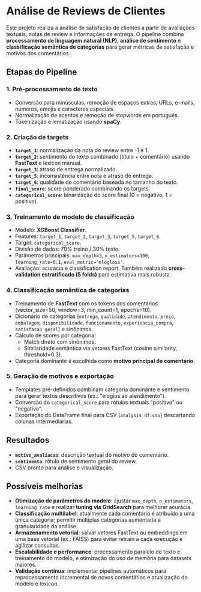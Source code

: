 # Análise de Reviews de Clientes

Este projeto realiza a análise de satisfação de clientes a partir de avaliações textuais, notas de review e informações de entrega. O pipeline combina **processamento de linguagem natural (NLP)**, **análise de sentimento** e **classificação semântica de categorias** para gerar métricas de satisfação e motivos dos comentários.

## Etapas do Pipeline

### 1. Pré-processamento de texto
- Conversão para minúsculas, remoção de espaços extras, URLs, e-mails, números, emojis e caracteres especiais.
- Normalização de acentos e remoção de stopwords em português.
- Tokenização e lematização usando **spaCy**.

### 2. Criação de targets
- **`target_1`**: normalização da nota do review entre -1 e 1.
- **`target_2`**: sentimento do texto combinado (título + comentário) usando **FastText** e lexicon manual. 
- **`target_3`**: atraso de entrega normalizado. 
- **`target_5`**: inconsistência entre nota e atraso de entrega.
- **`target_6`**: qualidade do comentário baseada no tamanho do texto.
- **`final_score`**: score ponderado combinando os targets.
- **`categorical_score`**: binarização do score final (0 = negativo, 1 = positivo).

### 3. Treinamento de modelo de classificação
- Modelo: **XGBoost Classifier**.
- Features: `target_1`, `target_2`, `target_3`, `target_5`, `target_6`.
- Target: `categorical_score`.
- Divisão de dados: 70% treino / 30% teste.
- Parâmetros principais: `max_depth=3`, `n_estimators=100`, `learning_rate=0.1`, `eval_metric='mlogloss'`.
- Avaliação: acurácia e classification report. Também realizado **cross-validation estratificado (5 folds)** para estimativa mais robusta.

### 4. Classificação semântica de categorias
- Treinamento de **FastText** com os tokens dos comentários (vector_size=50, window=3, min_count=1, epochs=10).
- Dicionário de categorias (`entrega`, `qualidade`, `atendimento`, `preço`, `embalagem`, `disponibilidade`, `funcionamento`, `experiencia_compra`, `satisfacao_geral`) e sinônimos.
- Cálculo de scores por categoria:
  - Match direto com sinônimos.
  - Similaridade semântica via vetores FastText (cosine similarity, threshold=0.3).
- Categoria dominante é escolhida como **motivo principal do comentário**.

### 5. Geração de motivos e exportação
- Templates pré-definidos combinam categoria dominante e sentimento para gerar textos descritivos (ex.: "elogios ao atendimento").
- Conversão do `categorical_score` para rótulos textuais "positivo" ou "negativo".
- Exportação do DataFrame final para CSV (`analysis_df.csv`) descartando colunas intermediárias.

## Resultados
- **`motivo_avaliacao`**: descrição textual do motivo do comentário.
- **`sentimento`**: rótulo de sentimento geral do review.
- CSV pronto para análise e visualização.

## Possíveis melhorias
- **Otimização de parâmetros do modelo**: ajustar `max_depth`, `n_estimators`, `learning_rate` e realizar **tuning via GridSearch** para melhorar acurácia.  
- **Classificação multilabel**: atualmente cada comentário é atribuído a uma única categoria; permitir múltiplas categorias aumentaria a granularidade da análise.  
- **Armazenamento vetorial**: salvar vetores FastText ou embeddings em uma base vetorial (ex.: FAISS) para evitar retrain a cada execução e agilizar consultas.  
- **Escalabilidade e performance**: processamento paralelo de texto e treinamento do modelo, e otimização do uso de memória para datasets maiores.  
- **Validação contínua**: implementar pipelines automáticos para reprocessamento incremental de novos comentários e atualização do modelo e lexicon.